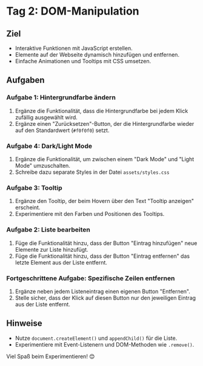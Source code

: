 # Tag 2: DOM-Manipulation

## Ziel

- Interaktive Funktionen mit JavaScript erstellen.
- Elemente auf der Webseite dynamisch hinzufügen und entfernen.
- Einfache Animationen und Tooltips mit CSS umsetzen.

## Aufgaben

### Aufgabe 1: Hintergrundfarbe ändern

1. Ergänze die Funktionalität, dass die Hintergrundfarbe bei jedem Klick zufällig ausgewählt wird.
2. Ergänze einen "Zurücksetzen"-Button, der die Hintergrundfarbe wieder auf den Standardwert (`#f0f0f0`) setzt.

### Aufgabe 4: Dark/Light Mode

1. Ergänze die Funktionalität, um zwischen einem "Dark Mode" und "Light Mode" umzuschalten.
2. Schreibe dazu separate Styles in der Datei `assets/styles.css`

### Aufgabe 3: Tooltip

1. Ergänze den Tooltip, der beim Hovern über den Text "Tooltip anzeigen" erscheint.
2. Experimentiere mit den Farben und Positionen des Tooltips.


### Aufgabe 2: Liste bearbeiten

1. Füge die Funktionalität hinzu, dass der Button "Eintrag hinzufügen" neue Elemente zur Liste hinzufügt.
2. Füge die Funktionalität hinzu, dass der Button "Eintrag entfernen" das letzte Element aus der Liste entfernt.

### Fortgeschrittene Aufgabe: Spezifische Zeilen entfernen

1. Ergänze neben jedem Listeneintrag einen eigenen Button "Entfernen".
2. Stelle sicher, dass der Klick auf diesen Button nur den jeweiligen Eintrag aus der Liste entfernt.

## Hinweise
- Nutze `document.createElement()` und `appendChild()` für die Liste.
- Experimentiere mit Event-Listenern und DOM-Methoden wie `.remove()`.

Viel Spaß beim Experimentieren! 😊